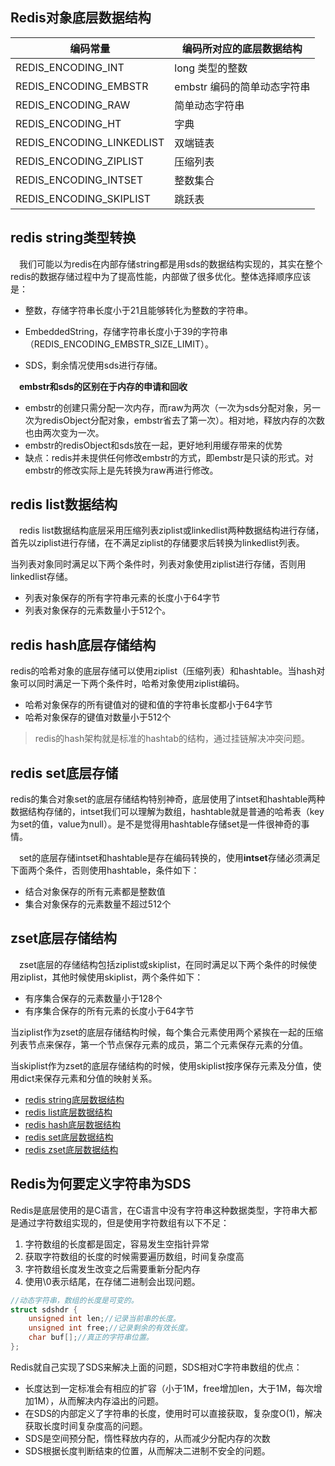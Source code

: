 ## Redis对象底层数据结构

| 编码常量                  | 编码所对应的底层数据结构    |
| ------------------------- | --------------------------- |
| REDIS_ENCODING_INT        | long 类型的整数             |
| REDIS_ENCODING_EMBSTR     | embstr 编码的简单动态字符串 |
| REDIS_ENCODING_RAW        | 简单动态字符串              |
| REDIS_ENCODING_HT         | 字典                        |
| REDIS_ENCODING_LINKEDLIST | 双端链表                    |
| REDIS_ENCODING_ZIPLIST    | 压缩列表                    |
| REDIS_ENCODING_INTSET     | 整数集合                    |
| REDIS_ENCODING_SKIPLIST   | 跳跃表                      |



## redis string类型转换

 我们可能以为redis在内部存储string都是用sds的数据结构实现的，其实在整个redis的数据存储过程中为了提高性能，内部做了很多优化。整体选择顺序应该是：

- 整数，存储字符串长度小于21且能够转化为整数的字符串。

- EmbeddedString，存储字符串长度小于39的字符串（REDIS_ENCODING_EMBSTR_SIZE_LIMIT）。

- SDS，剩余情况使用sds进行存储。

  

 **embstr和sds的区别在于内存的申请和回收**

- embstr的创建只需分配一次内存，而raw为两次（一次为sds分配对象，另一次为redisObject分配对象，embstr省去了第一次）。相对地，释放内存的次数也由两次变为一次。
- embstr的redisObject和sds放在一起，更好地利用缓存带来的优势
- 缺点：redis并未提供任何修改embstr的方式，即embstr是只读的形式。对embstr的修改实际上是先转换为raw再进行修改。



## redis list数据结构

 redis list数据结构底层采用压缩列表ziplist或linkedlist两种数据结构进行存储，首先以ziplist进行存储，在不满足ziplist的存储要求后转换为linkedlist列表。

当列表对象同时满足以下两个条件时，列表对象使用ziplist进行存储，否则用linkedlist存储。

- 列表对象保存的所有字符串元素的长度小于64字节
- 列表对象保存的元素数量小于512个。



## redis hash底层存储结构

redis的哈希对象的底层存储可以使用ziplist（压缩列表）和hashtable。当hash对象可以同时满足一下两个条件时，哈希对象使用ziplist编码。

- 哈希对象保存的所有键值对的键和值的字符串长度都小于64字节
- 哈希对象保存的键值对数量小于512个

> redis的hash架构就是标准的hashtab的结构，通过挂链解决冲突问题。



## redis set底层存储

redis的集合对象set的底层存储结构特别神奇，底层使用了intset和hashtable两种数据结构存储的，intset我们可以理解为数组，hashtable就是普通的哈希表（key为set的值，value为null）。是不是觉得用hashtable存储set是一件很神奇的事情。

 set的底层存储intset和hashtable是存在编码转换的，使用**intset**存储必须满足下面两个条件，否则使用hashtable，条件如下：

- 结合对象保存的所有元素都是整数值
- 集合对象保存的元素数量不超过512个



## zset底层存储结构

 zset底层的存储结构包括ziplist或skiplist，在同时满足以下两个条件的时候使用ziplist，其他时候使用skiplist，两个条件如下：

- 有序集合保存的元素数量小于128个
- 有序集合保存的所有元素的长度小于64字节

当ziplist作为zset的底层存储结构时候，每个集合元素使用两个紧挨在一起的压缩列表节点来保存，第一个节点保存元素的成员，第二个元素保存元素的分值。

当skiplist作为zset的底层存储结构的时候，使用skiplist按序保存元素及分值，使用dict来保存元素和分值的映射关系。


- [redis string底层数据结构](https://www.jianshu.com/p/160fb0f73841)
- [redis list底层数据结构](https://www.jianshu.com/p/c2ede9707e26)
- [redis hash底层数据结构](https://www.jianshu.com/p/8299aea62ab8)
- [redis set底层数据结构](https://www.jianshu.com/p/28138a5371d0)
- [redis zset底层数据结构](https://www.jianshu.com/p/fb7547369655)



## Redis为何要定义字符串为SDS

Redis是底层使用的是C语言，在C语言中没有字符串这种数据类型，字符串大都是通过字符数组实现的，但是使用字符数组有以下不足：

1. 字符数组的长度都是固定，容易发生空指针异常
2. 获取字符数组的长度的时候需要遍历数组，时间复杂度高
3. 字符数组长度发生改变之后需要重新分配内存
4. 使用\0表示结尾，在存储二进制会出现问题。

```C
//动态字符串，数组的长度是可变的。
struct sdshdr {
    unsigned int len;//记录当前串的长度。
    unsigned int free;//记录剩余的有效长度。
    char buf[];//真正的字符串位置。
};
```

Redis就自己实现了SDS来解决上面的问题，SDS相对C字符串数组的优点：

- 长度达到一定标准会有相应的扩容（小于1M，free增加len，大于1M，每次增加1M），从而解决内存溢出的问题。
- 在SDS的内部定义了字符串的长度，使用时可以直接获取，复杂度O(1)，解决获取长度时间复杂度高的问题。
- SDS是空间预分配，惰性释放内存的，从而减少分配内存的次数
- SDS根据长度判断结束的位置，从而解决二进制不安全的问题。